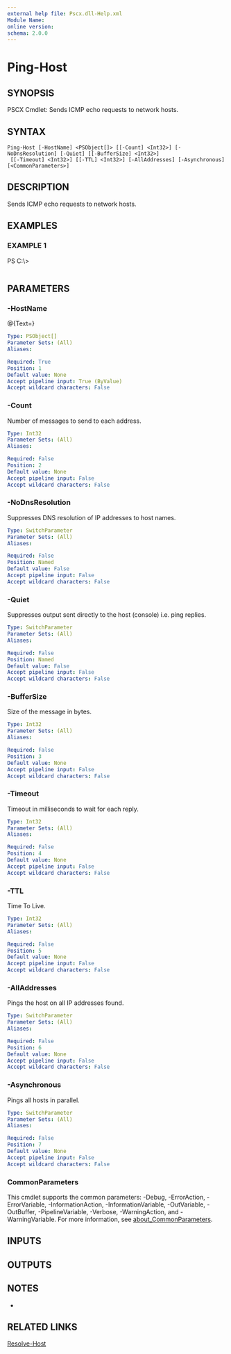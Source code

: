 ```yaml
---
external help file: Pscx.dll-Help.xml
Module Name:
online version:
schema: 2.0.0
---
```


# Ping-Host

## SYNOPSIS
PSCX Cmdlet: Sends ICMP echo requests to network hosts.

## SYNTAX

```
Ping-Host [-HostName] <PSObject[]> [[-Count] <Int32>] [-NoDnsResolution] [-Quiet] [[-BufferSize] <Int32>]
 [[-Timeout] <Int32>] [[-TTL] <Int32>] [-AllAddresses] [-Asynchronous] [<CommonParameters>]
```

## DESCRIPTION
Sends ICMP echo requests to network hosts.

## EXAMPLES

### EXAMPLE 1
PS C:\\\>

```

```

## PARAMETERS

### -HostName
@{Text=}

```yaml
Type: PSObject[]
Parameter Sets: (All)
Aliases:

Required: True
Position: 1
Default value: None
Accept pipeline input: True (ByValue)
Accept wildcard characters: False
```

### -Count
Number of messages to send to each address.

```yaml
Type: Int32
Parameter Sets: (All)
Aliases:

Required: False
Position: 2
Default value: None
Accept pipeline input: False
Accept wildcard characters: False
```

### -NoDnsResolution
Suppresses DNS resolution of IP addresses to host names.

```yaml
Type: SwitchParameter
Parameter Sets: (All)
Aliases:

Required: False
Position: Named
Default value: False
Accept pipeline input: False
Accept wildcard characters: False
```

### -Quiet
Suppresses output sent directly to the host (console) i.e.
ping replies.

```yaml
Type: SwitchParameter
Parameter Sets: (All)
Aliases:

Required: False
Position: Named
Default value: False
Accept pipeline input: False
Accept wildcard characters: False
```

### -BufferSize
Size of the message in bytes.

```yaml
Type: Int32
Parameter Sets: (All)
Aliases:

Required: False
Position: 3
Default value: None
Accept pipeline input: False
Accept wildcard characters: False
```

### -Timeout
Timeout in milliseconds to wait for each reply.

```yaml
Type: Int32
Parameter Sets: (All)
Aliases:

Required: False
Position: 4
Default value: None
Accept pipeline input: False
Accept wildcard characters: False
```

### -TTL
Time To Live.

```yaml
Type: Int32
Parameter Sets: (All)
Aliases:

Required: False
Position: 5
Default value: None
Accept pipeline input: False
Accept wildcard characters: False
```

### -AllAddresses
Pings the host on all IP addresses found.

```yaml
Type: SwitchParameter
Parameter Sets: (All)
Aliases:

Required: False
Position: 6
Default value: None
Accept pipeline input: False
Accept wildcard characters: False
```

### -Asynchronous
Pings all hosts in parallel.

```yaml
Type: SwitchParameter
Parameter Sets: (All)
Aliases:

Required: False
Position: 7
Default value: None
Accept pipeline input: False
Accept wildcard characters: False
```

### CommonParameters
This cmdlet supports the common parameters: -Debug, -ErrorAction, -ErrorVariable, -InformationAction, -InformationVariable, -OutVariable, -OutBuffer, -PipelineVariable, -Verbose, -WarningAction, and -WarningVariable. For more information, see [about_CommonParameters](http://go.microsoft.com/fwlink/?LinkID=113216).

## INPUTS

## OUTPUTS

## NOTES
*

## RELATED LINKS

[Resolve-Host]()

